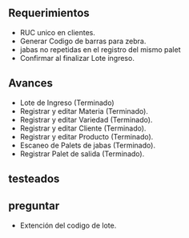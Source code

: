 ## Requerimientos
- RUC unico en clientes.
- Generar Codigo de barras para zebra.
- jabas no repetidas en el registro del mismo palet
- Confirmar al finalizar Lote ingreso. 

## Avances
- Lote de Ingreso (Terminado)
- Registrar y editar Materia (Terminado).
- Registrar y editar Variedad (Terminado).
- Registrar y editar Cliente (Terminado).
- Registrar y editar Producto (Terminado).
- Escaneo de Palets de jabas (Terminado).
- Registrar Palet de salida (Terminado).
## testeados

## preguntar
- Extención del codigo de lote.
